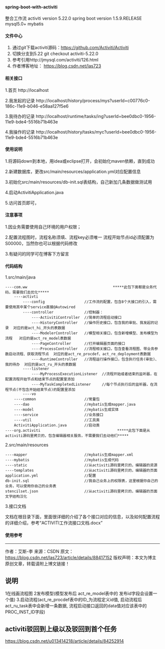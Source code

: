 #### spring-boot-with-activiti
整合工作流
activiti version 5.22.0
spring boot version 1.5.9.RELEASE
mysql5.0+
mybatis

#### 文件中心

1. 通过git下载activiti源码：https://github.com/Activiti/Activiti
2. 切换分支到5.22
    git checkout activiti-5.22.0
3. 参考引用http://jmysql.com/activiti/126.html
4. 作者博客地址： https://blog.csdn.net/las723

#### 相关接口

1.首页 http://localhost

2.我发起的记录 http://localhost/history/process/mys?userId=c00776c0-186c-11e9-b046-e58aa127f5e6

3.我待办的记录 http://localhost/runtime/tasks/ing?userId=bee0dbc0-1956-11e9-bde4-5516b71b463e

4.我操作的记录 http://localhost/history/tasks/myc?userId=bee0dbc0-1956-11e9-bde4-5516b71b463e

#### 使用说明

1.将源码down到本地，用idea或eclipse打开，会初始化maven依赖，直到成功

2.新建数据库，更改src/main/resources/application.yml对应配置信息

3.初始化src/main/resources/db-init.sql表结构，自己新加几条数据做测试用

4.启动ActivitiApplication.java

5.访问首页即可，

#### 注意事项

1.因业务需要使用自己环境的用户权限；

2.配置流程图时，流程名称须填、流程key必须唯一
    流程开始节点id必须配置为S00000，当然你也可以根据代码修改
    
3.有疑问的同学可在博客下方留言

#### 代码结构

1.src/main/java

    ----com.ww                                       *****此包下面都是业务代码，需要我们去优化*****
        ----activti
            ----config                  //工作流的配置，包含8个大接口的引入，需要使用其中某个service直接@Autowired
            ----controller              //控制器：
                ----ActivitiController  //简单的流程启动接口                          
                ----HistoryController   //操作历史接口，包含我的审批、我发起的记录  对应的是act_hi_开头的表数据
                ----ModelerController   //模型相关接口，包含新增模型、发布模型为流程   对应的是act_re_model表数据
                ----PageController      //打开编辑器页面的接口
                ----ProcessController   //流程相关接口，包含查看流程图、带业务参数启动流程、获取流程节点  对应的是act_re_procdef、act_re_deployment表数据
                ----RuntimeController   //流程运行操作接口，包含执行任务(审批)、我的待办  对应的是act_ru_开头的表数据
            ----listener
                ----MyProcessExecutionListener  //流程开始或者结束的监听器，在配置流程开始节点和结束节点的配置里添加
                ----MyTaskCompletedListener     //每个节点执行后的监听器，在流程节点(不包含开始结束节点)的配置里添加
            ----vo                                                                   
        ----common                      //常量包
        ----dao                         //mybatis生成mapper.java
        ----model                       //mybatis生成实体
        ----service                     //业务接口
        ----util                        //工具类
        ActivitiApplication.java        //启动类
    ----org.activiti                                   *****此包下面是从activiti源码里拷贝的，包含编辑器相关服务，不需要我们去动他们*****

2.src/main/resources

    ----mapper                          //mybatis生成mapper.xml
    ----mybatis                         //mybatis生成代码
    ----static                          //从activiti源码里拷贝的，编辑器的资源
    ----templates                       //从activiti源码里拷贝的，编辑器的页面
    application.yml                     //配置
    db-init.sql                         //我自己业务上的权限表，这里根据你自己的业务，可以使用你自己的业务表
    stencilset.json                     //从activiti源码里拷贝的，编辑器的页面文字结构汉化                

3.接口文档

文档在根目录下面，里面很详细的介绍了各个接口对应的信息，以及如何配置流程的详细介绍，参考“ACTIVITI工作流接口文档.docx”


#### 使用参考
--------------------------------------------------------- 
作者：艾斯-李 
来源：CSDN 
原文：https://blog.csdn.net/las723/article/details/88417152 
版权声明：本文为博主原创文章，转载请附上博文链接！



## 说明
1在线画流程图
2发布模型(模型发布后 act_re_model表中的 发布id字段会设置一个值)
3.启动流程(act_re_procdef表中的ID_为流程定义id值, 启动流程后act_ru_task表中会新增一条数据, 流程启动接口返回的data值对应该表中的PROC_INST_ID字段)



## activiti驳回到上级以及驳回到首个任务
https://blog.csdn.net/u013414218/article/details/84252914